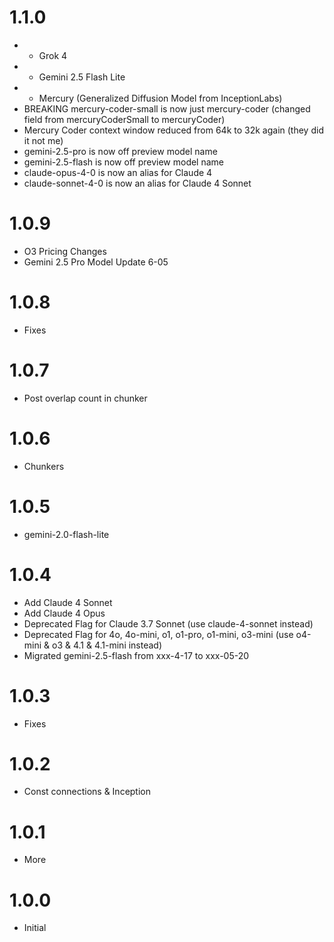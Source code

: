 # 1.1.0
* + Grok 4
* + Gemini 2.5 Flash Lite
* + Mercury (Generalized Diffusion Model from InceptionLabs)
* BREAKING mercury-coder-small is now just mercury-coder (changed field from mercuryCoderSmall to mercuryCoder)
* Mercury Coder context window reduced from 64k to 32k again (they did it not me)
* gemini-2.5-pro is now off preview model name
* gemini-2.5-flash is now off preview model name
* claude-opus-4-0 is now an alias for Claude 4
* claude-sonnet-4-0 is now an alias for Claude 4 Sonnet

# 1.0.9
* O3 Pricing Changes 
* Gemini 2.5 Pro Model Update 6-05

# 1.0.8
* Fixes

# 1.0.7
* Post overlap count in chunker

# 1.0.6
* Chunkers

# 1.0.5
* gemini-2.0-flash-lite

# 1.0.4
* Add Claude 4 Sonnet
* Add Claude 4 Opus
* Deprecated Flag for Claude 3.7 Sonnet (use claude-4-sonnet instead)
* Deprecated Flag for 4o, 4o-mini, o1, o1-pro, o1-mini, o3-mini (use o4-mini & o3 & 4.1 & 4.1-mini instead)
* Migrated gemini-2.5-flash from xxx-4-17 to xxx-05-20

# 1.0.3
* Fixes

# 1.0.2
* Const connections & Inception

# 1.0.1
* More

# 1.0.0
* Initial
